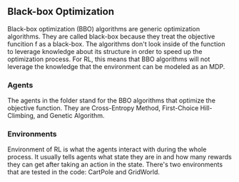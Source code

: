 ## Black-box Optimization

Black-box optimization (BBO) algorithms are generic optimization algorithms. They are called black-box because they treat the objective funcition f as a black-box. The algorithms don't look inside of the function to leverage knowledge about its structure in order to speed up the optimization process. For RL, this means that BBO algorithms will not leverage the knowledge that the environment can be modeled as an MDP.

### Agents

The agents in the folder stand for the BBO algorithms that optimize the objective function. They are Cross-Entropy Method, First-Choice Hill-Climbing, and Genetic Algorithm.

### Environments

Environment of RL is what the agents interact with during the whole process. It usually tells agents what state they are in and how many rewards they can get after taking an action in the state. There's two environments that are tested in the code: CartPole and GridWorld.






